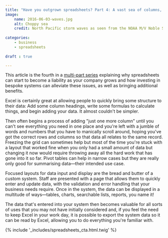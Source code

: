 ```yaml
---
title: "Have you outgrown spreadsheets? Part 4: A vast sea of columns, as far as the eye can see"
image:
    name: 2016-06-03-waves.jpg
    alt: Choppy sea
    credit: North Pacific storm waves as seen from the NOAA M/V Noble Star, Winter 1989
    
categories:
    - business
    - spreadsheets
    
draft : true

---
```


This article is the fourth in a [multi-part series](/blog/categories/spreadsheets) explaining why spreadsheets can start to become a liability as your company grows and how investing in bespoke systems can alleviate these issues, as well as bringing additional benefits.

Excel is certainly great at allowing people to quickly bring some structure to their data: Add some column headings, write some formulas to calculate things, and begin adding your data. It almost couldn't be simpler.

Then often begins a process of adding "just one more column" until you can't see everything you need in one place and you're left with a jumble of words and numbers that you have to manically scroll around, hoping you've got the correct rows and columns so that data all relates to the same record. Freezing the grid can sometimes help but most of the time you're stuck with a layout that worked fine when you only had a small amount of data but changing it now would require throwing away all the hard work that has gone into it so far. Pivot tables can help in narrow cases but they are really only good for summarising data&mdash;their intended use case.
 
Focused layouts for data input and display are the bread and butter of a custom system. Staff are presented with a page that allows them to quickly enter and update data, with the validation and error handling that your business needs require. Once in the system, the data can be displayed in a multitude of ways&mdash;tables, charts, searchable lists, reports, you name it!

The data that's entered into your system then becomes valuable for all sorts of uses that you may not have initially considered and, if you feel the need to keep Excel in your work day, it is possible to export the system data so it can be read by Excel, allowing you to do everything you're familiar with.

{% include '_includes/spreadsheets_cta.html.twig' %}
